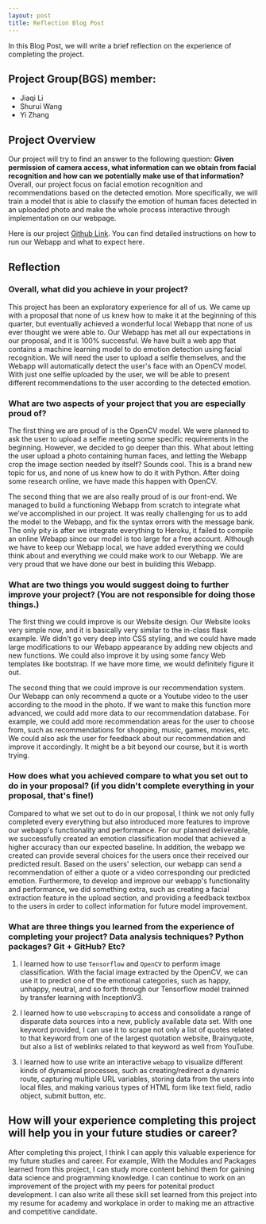 ```yaml
---
layout: post
title: Reflection Blog Post
---
```


In this Blog Post, we will write a brief reflection on the experience of completing the project.

## Project Group(BGS) member:
- Jiaqi Li
- Shurui Wang
- Yi Zhang

## Project Overview

Our project will try to find an answer to the following question:
**Given permission of camera access, what information can we obtain from facial recognition and how can we potentially make use of that information?**
Overall, our project focus on facial emotion recognition and recommendations based on the detected emotion. More specifically, we will train a model that is able to classify the emotion of human faces detected in an uploaded photo and make the whole process interactive through implementation on our webpage.

Here is our project [Github Link](https://github.com/leozhang233/PIC16B-PROJECT). You can find detailed instructions on how to run our Webapp and what to expect here.

## Reflection

### Overall, what did you achieve in your project? 

This project has been an exploratory experience for all of us. We came up with a proposal that none of us knew how to make it at the beginning of this quarter, but eventually achieved a wonderful local Webapp that none of us ever thought we were able to. Our Webapp has met all our expectations in our proposal, and it is 100% successful. We have built a web app that contains a machine learning model to do emotion detection using facial recognition. We will need the user to upload a selfie themselves, and the Webapp will automatically detect the user's face with an OpenCV model.  With just one selfie uploaded by the user, we will be able to present different recommendations to the user according to the detected emotion.

### What are two aspects of your project that you are especially proud of?

The first thing we are proud of is the OpenCV model. We were planned to ask the user to upload a selfie meeting some specific requirements in the beginning. However, we decided to go deeper than this. What about letting the user upload a photo containing human faces, and letting the Webapp crop the image section needed by itself? Sounds cool. This is a brand new topic for us, and none of us knew how to do it with Python. After doing some research online, we have made this happen with OpenCV. 

The second thing that we are also really proud of is our front-end. We managed to build a functioning Webapp from scratch to integrate what we’ve accomplished in our project. It was really challenging for us to add the model to the Webapp, and fix the syntax errors with the message bank. The only pity is after we integrate everything to Heroku, it failed to compile an online Webapp since our model is too large for a free account.  Although we have to keep our Webapp local, we have added everything we could think about and everything we could make work to our Webapp. We are very proud that we have done our best in building this Webapp.

### What are two things you would suggest doing to further improve your project? (You are not responsible for doing those things.)

The first thing we could improve is our Website design. Our Website looks very simple now, and it is basically very similar to the in-class flask example. We didn't go very deep into CSS styling, and we could have made large modifications to our Webapp appearance by adding new objects and new functions. We could also improve it by using some fancy Web templates like bootstrap. If we have more time, we would definitely figure it out.

The second thing that we could improve is our recommendation system. Our Webapp can only recommend a quote or a Youtube video to the user according to the mood in the photo. If we want to make this function more advanced, we could add more data to our recommendation database. For example, we could add more recommendation areas for the user to choose from, such as recommendations for shopping, music, games, movies, etc. We could also ask the user for feedback about our recommendation and improve it accordingly. It might be a bit beyond our course, but it is worth trying.

### How does what you achieved compare to what you set out to do in your proposal? (if you didn't complete everything in your proposal, that's fine!)

Compared to what we set out to do in our proposal, I think we not only fully completed every everything but also introduced more features to improve our webapp's functionality and performance. For our planned deliverable, we successfully created an emotion classification model that achieved a higher accuracy than our expected baseline. In addition, the webapp we created can provide several choices for the users once their received our predicted result. Based on the users' selection, our webapp can send a recommendation of either a quote or a video corresponding our predicted emotion. Furthermore, to develop and improve our webapp's functionality and performance, we did something extra, such as creating a facial extraction feature in the upload section, and providing a feedback textbox to the users in order to collect information for future model improvement.

### What are three things you learned from the experience of completing your project? Data analysis techniques? Python packages? Git + GitHub? Etc? 

1.	I learned how to use `Tensorflow` and `OpenCV` to perform image classification. With the facial image extracted by the OpenCV, we can use it to predict one of the emotional categories, such as happy, unhappy, neutral, and so forth through our Tensorflow model trainned by transfer learning with InceptionV3.

2. I learned how to use `webscraping` to access and consolidate a range of disparate data sources into a new, publicly available data set. With one keyword provided, I can use it to scrape not only a list of quotes related to that keyword from one of the largest quotation website, Brainyquote, but also a list of weblinks related to that keyword as well from YouTube.

3. I learned how to use write an interactive `webapp` to visualize different kinds of dynamical processes, such as creating/redirect a dynamic route, capturing multiple URL variables, storing data from the users into local files, and making various types of HTML form like text field, radio object, submit button, etc.

## How will your experience completing this project will help you in your future studies or career?

After completing this project, I think I can apply this valuable experience for my future studies and career. For example, With the Modules and Packages learned from this project, I can study more content behind them for gaining data science and programming knowledge. I can continue to work on an improvement of the project with my peers for potenital product development. I can also write all these skill set learned from this project into my resume for academy and workplace in order to making me an attractive and competitive candidate.
